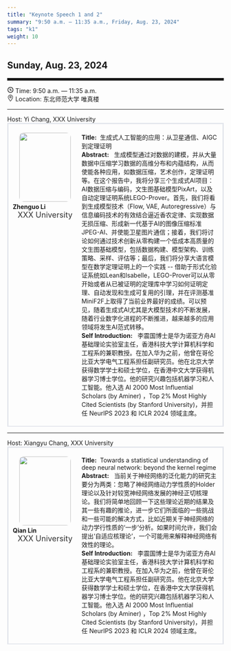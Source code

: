 ```yaml
---
title: "Keynote Speech 1 and 2"
summary: "9:50 a.m. — 11:35 a.m., Friday, Aug. 23, 2024"
tags: "k1"
weight: 10
---
```


Sunday, Aug. 23, 2024
------


<hr style="border: 0; border-top: 5px solid;">

<!-- <div class="tip">
    <img class="icon" src="/static/images/mdy.jpg" />
    SessionKenote Speech: <span class="font-bold" style="font-size:120%">Optimal Transport in Machine Learning</span>
</div> -->

<div class="tip">
    <img class="icon" src="/icon/shizhong.png" />
    Time: 9:50 a.m. — 11:35 a.m.
</div>
<div class="tip">
    <img class="icon" src="/icon/didian.png" />
    Location: 东北师范大学 唯真楼
</div>

________________________________________

<div class="tip">
    Host: Yi Chang, XXX University
</div>

<div class="row">
    <div class="left">
        <img src="/images/sunjian.png" class="avatar" />
        <div class="font-small font-bold">
            Zhenguo Li
        </div>
        <div class="institute">
            XXX University
        </div>
    </div>
    <div class="right">
        <div class="font-small">
            <b>Title:</b>&nbsp;
            生成式人工智能的应用：从卫星通信、AIGC到定理证明
        </div>
        <div class="content font-small">
            <b>Abstract:</b> &nbsp;
            生成模型通过对数据的建模，并从大量数据中压缩学习数据的高维分布和内蕴结构，从而使能各种应用，如数据压缩，艺术创作，定理证明等。在这个报告中，我将分享三个生成式AI项目：AI数据压缩与编码，文生图基础模型PixArt，以及自动定理证明系统LEGO-Prover。首先，我们将看到生成模型技术（Flow, VAE, Autoregressive）与信息编码技术的有效结合逼近香农定律、实现数据无损压缩、形成新一代基于AI的图像压缩标准JPEG-AI、并使能卫星图片通信；接着，我们将讨论如何通过技术创新从零构建一个低成本高质量的文生图基础模型，包括数据构建、模型架构、训练策略、采样、评估等；最后，我们将分享大语言模型在数学定理证明上的一个实践 -- 借助于形式化验证系统如Lean和Isabelle，LEGO-Prover可以从零开始或者从已被证明的定理库中学习如何证明定理、自动发现和生成可复用的引理，并在评测基准MiniF2F上取得了当前业界最好的成绩。可以预见，随着生成式AI尤其是大模型技术的不断发展，随着行业数字化进程的不断推进，越来越多的应用领域将发生AI范式转移。
        </div>
        <div class="content font-small">
            <b>Self Introduction:</b> &nbsp;
            李震国博士是华为诺亚方舟AI基础理论实验室主任，香港科技大学计算机科学和工程系的兼职教授。在加入华为之前，他曾在哥伦比亚大学电气工程系担任副研究员。他在北京大学获得数学学士和硕士学位，在香港中文大学获得机器学习博士学位。他的研究兴趣包括机器学习和人工智能。他入选 AI 2000 Most Influential Scholars (by Aminer) ，Top 2% Most Highly Cited Scientists (by Stanford University)，并担任 NeurIPS 2023 和 ICLR 2024 领域主席。
        </div>
    </div>
</div>

________________________________________

<div class="tip">
    Host: Xiangyu Chang, XXX University
</div>

<div class="row">
    <div class="left">
        <img src="/images/hongliu.png" class="avatar" />
        <div class="font-small font-bold">
            Qian Lin
        </div>
        <div class="institute">
            XXX University
        </div>
    </div>
    <div class="right">
        <div class="font-small">
            <b>Title:</b>&nbsp;
            Towards a statistical understanding of deep neural network: beyond the kernel regime
        </div>
        <div class="content font-small">
            <b>Abstract:</b> &nbsp;
            当前关于神经网络的泛化能力的研究主要分为两类：忽略了神经网络动力学性质的Holder理论以及针对较宽神经网络发展的神经正切核理论。我们将简单地回顾一下这些理论近期的结果及其一些有趣的推论，进一步它们所面临的一些挑战和一些可能的解决方式，比如近期关于神经网络的动力学行性质的‘一步’分析。如果时间允许，我们会提出‘自适应核理论’，一个可能用来解释神经网络有效性的理论。
        </div>
        <div class="content font-small">
            <b>Self Introduction:</b> &nbsp;
            李震国博士是华为诺亚方舟AI基础理论实验室主任，香港科技大学计算机科学和工程系的兼职教授。在加入华为之前，他曾在哥伦比亚大学电气工程系担任副研究员。他在北京大学获得数学学士和硕士学位，在香港中文大学获得机器学习博士学位。他的研究兴趣包括机器学习和人工智能。他入选 AI 2000 Most Influential Scholars (by Aminer) ，Top 2% Most Highly Cited Scientists (by Stanford University)，并担任 NeurIPS 2023 和 ICLR 2024 领域主席。
        </div>
    </div>
</div>


<style>

.tip{}

.icon {
    width: 15px;
}

.row {
    padding: 10px; 
    height: auto; 
    border-bottom-width: 2px; 
    border-style: solid; 
    border-color: #E4E7ED; 
    padding-bottom: 20px; 
    padding-top: 20px;
    display: flex; 
    text-align: justify;
}

.left {
    min-width: 150px !important;
    text-align: center;
}

.avatar {
    width: 120px;
    height: 160px;
    max-width: 100%;
    border-radius: 10px;
}

.right {
    margin-left: 10px; 
    max-width: 80%;
}


.font-small {
    /* font-size: 16px; */
    text-align: left;
}

.font-bold {
    font-weight: bold;
}

.institute {
    font-size: 18px;
    color: #333;
    margin-bottom: 10px;
}
</style>
